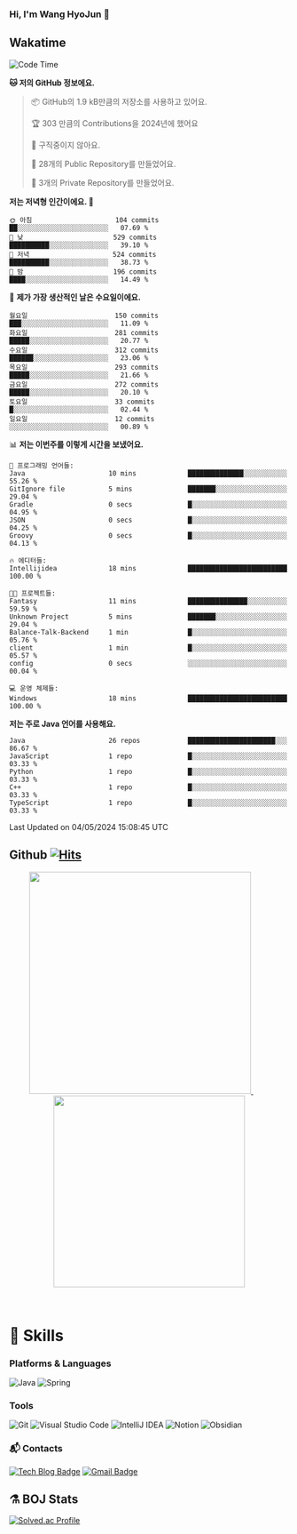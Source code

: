 ### Hi, I'm Wang HyoJun 👋

## Wakatime
<!--START_SECTION:waka-->
![Code Time](http://img.shields.io/badge/Code%20Time-199%20hrs%2017%20mins-blue)

**🐱 저의 GitHub 정보에요.** 

> 📦 GitHub의 1.9 kB만큼의 저장소를 사용하고 있어요. 
 > 
> 🏆 303 만큼의 Contributions을 2024년에 했어요
 > 
> 🚫 구직중이지 않아요.
 > 
> 📜 28개의 Public Repository를 만들었어요. 
 > 
> 🔑 3개의 Private Repository를 만들었어요. 
 > 
**저는 저녁형 인간이에요. 🦉** 

```text
🌞 아침                     104 commits         ██░░░░░░░░░░░░░░░░░░░░░░░   07.69 % 
🌆 낮　                     529 commits         ██████████░░░░░░░░░░░░░░░   39.10 % 
🌃 저녁                     524 commits         ██████████░░░░░░░░░░░░░░░   38.73 % 
🌙 밤　                     196 commits         ████░░░░░░░░░░░░░░░░░░░░░   14.49 % 
```
📅 **제가 가장 생산적인 날은 수요일이에요.** 

```text
월요일                      150 commits         ███░░░░░░░░░░░░░░░░░░░░░░   11.09 % 
화요일                      281 commits         █████░░░░░░░░░░░░░░░░░░░░   20.77 % 
수요일                      312 commits         ██████░░░░░░░░░░░░░░░░░░░   23.06 % 
목요일                      293 commits         █████░░░░░░░░░░░░░░░░░░░░   21.66 % 
금요일                      272 commits         █████░░░░░░░░░░░░░░░░░░░░   20.10 % 
토요일                      33 commits          █░░░░░░░░░░░░░░░░░░░░░░░░   02.44 % 
일요일                      12 commits          ░░░░░░░░░░░░░░░░░░░░░░░░░   00.89 % 
```


📊 **저는 이번주를 이렇게 시간을 보냈어요.** 

```text
💬 프로그래밍 언어들: 
Java                     10 mins             ██████████████░░░░░░░░░░░   55.26 % 
GitIgnore file           5 mins              ███████░░░░░░░░░░░░░░░░░░   29.04 % 
Gradle                   0 secs              █░░░░░░░░░░░░░░░░░░░░░░░░   04.95 % 
JSON                     0 secs              █░░░░░░░░░░░░░░░░░░░░░░░░   04.25 % 
Groovy                   0 secs              █░░░░░░░░░░░░░░░░░░░░░░░░   04.13 % 

🔥 에디터들: 
Intellijidea             18 mins             █████████████████████████   100.00 % 

🐱‍💻 프로젝트들: 
Fantasy                  11 mins             ███████████████░░░░░░░░░░   59.59 % 
Unknown Project          5 mins              ███████░░░░░░░░░░░░░░░░░░   29.04 % 
Balance-Talk-Backend     1 min               █░░░░░░░░░░░░░░░░░░░░░░░░   05.76 % 
client                   1 min               █░░░░░░░░░░░░░░░░░░░░░░░░   05.57 % 
config                   0 secs              ░░░░░░░░░░░░░░░░░░░░░░░░░   00.04 % 

💻 운영 체제들: 
Windows                  18 mins             █████████████████████████   100.00 % 
```

**저는 주로 Java 언어를 사용해요.** 

```text
Java                     26 repos            ██████████████████████░░░   86.67 % 
JavaScript               1 repo              █░░░░░░░░░░░░░░░░░░░░░░░░   03.33 % 
Python                   1 repo              █░░░░░░░░░░░░░░░░░░░░░░░░   03.33 % 
C++                      1 repo              █░░░░░░░░░░░░░░░░░░░░░░░░   03.33 % 
TypeScript               1 repo              █░░░░░░░░░░░░░░░░░░░░░░░░   03.33 % 
```




 Last Updated on 04/05/2024 15:08:45 UTC
<!--END_SECTION:waka-->

## Github [![Hits](https://hits.seeyoufarm.com/api/count/incr/badge.svg?url=https%3A%2F%2Fgithub.com%2Fgywns0417%2Fhit-counter&count_bg=%239AEB68&title_bg=%23B1D1F7&icon=&icon_color=%23E7E7E7&title=hits&edge_flat=false)](https://hits.seeyoufarm.com)

<p align="center">
  <a href="https://github.com/gywns0417">
    <img src="https://github-readme-stats.vercel.app/api?username=gywns0417&show_icons=true&theme=catppuccin_latte" width="400" style="max-width:100%;" />
  </a>
  &nbsp;
  &nbsp;
  &nbsp;
  &nbsp;
  <a href="https://github.com/gywns0417">
    <img src="https://github-readme-stats.vercel.app/api/top-langs/?username=gywns0417&layout=compact&show_icons=true&show_owner=true&theme=nord" width="345" style="max-width:100%;"/>
  </a>
</p>

<br>

# 💪 Skills
### Platforms & Languages
![Java](https://img.shields.io/badge/Java-007396.svg?&style=for-the-badge&logo=Java&logoColor=white)
![Spring](https://img.shields.io/badge/Spring-6DB33F.svg?&style=for-the-badge&logo=Spring&logoColor=white)

### Tools
![Git](https://img.shields.io/badge/Git-F05032.svg?&style=for-the-badge&logo=Git&logoColor=white)
![Visual Studio Code](https://img.shields.io/badge/Visual%20Studio%20Code-007ACC.svg?&style=for-the-badge&logo=Visual%20Studio%20Code&logoColor=white)
![IntelliJ IDEA](https://img.shields.io/badge/IntelliJ%20IDEA-000000.svg?&style=for-the-badge&logo=IntelliJ%20IDEA&logoColor=white)
![Notion](https://img.shields.io/badge/Notion-000000.svg?&style=for-the-badge&logo=Notion&logoColor=white)
![Obsidian](https://img.shields.io/badge/Obsidian-7C3AED.svg?&style=for-the-badge&logo=Obsidian&logoColor=white)


### :mailbox_with_mail: Contacts
[![Tech Blog Badge](http://img.shields.io/badge/-Tech%20blog-black?style=flat-square&logo=github&link=https://king-dev.tistory.com/)](https://king.tistory.com/)
[![Gmail Badge](https://img.shields.io/badge/Gmail-d14836?style=flat-square&logo=Gmail&logoColor=white&link=mailto:gywns0417@gmail.com)](mailto:gywns0417@gmail.com)

## ⚗️ BOJ Stats

[![Solved.ac Profile](http://mazassumnida.wtf/api/v2/generate_badge?boj=gywns0417)](https://solved.ac/gywns0417/)
